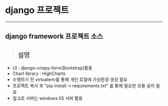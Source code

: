 # django 프로젝트

----------
## django framework 프로젝트 소스

> ## 설명
- UI : django-crispy-form(Bootstrap)활용
- Chart library : HighCharts
- 수행하기 전 virtualenv를 통해 개인 로컬에 가상환경 생성 필요
- 프로젝트 복사 후 "pip install -r requirements.txt" 를 통해 필요한 모듈 설치 필요
- 참고로 서버는 windows IIS 서버 활용
